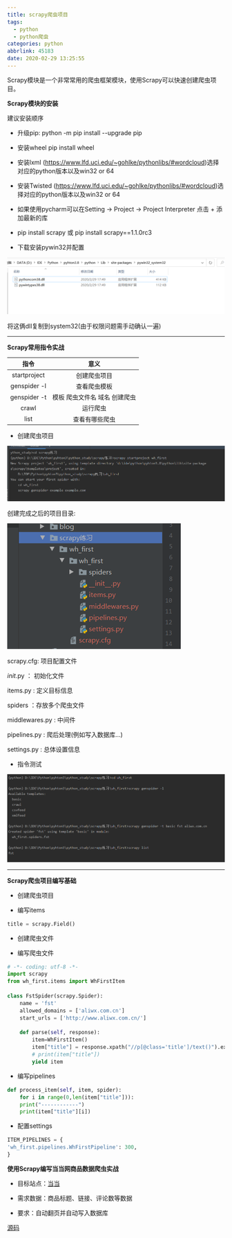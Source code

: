 ```yaml
---
title: scrapy爬虫项目
tags:
  - python
  - python爬虫
categories: python
abbrlink: 45183
date: 2020-02-29 13:25:55
---
```

Scrapy模块是一个非常常用的爬虫框架模块，使用Scrapy可以快速创建爬虫项目。
<!-- more -->
**Scrapy模块的安装**

建议安装顺序
- 升级pip: python -m pip install --upgrade pip 

- 安装wheel pip install wheel

- 安装lxml (https://www.lfd.uci.edu/~gohlke/pythonlibs/#wordcloud)选择对应的python版本以及win32 or 64

- 安装Twisted (https://www.lfd.uci.edu/~gohlke/pythonlibs/#wordcloud)选择对应的python版本以及win32 or 64

+ 如果使用pycharm可以在Setting -> Project -> Project Interpreter 点击 + 添加最新的库

- pip install scrapy 或 pip install scrapy==1.1.0rc3

- 下载安装pywin32并配置 

![pywin32](https://github.com/wentianhao/wentianhao.github.io/blob/master/images/pythoncom38.png?raw=true)

将这俩dll复制到system32(由于权限问题需手动确认一遍)


-----------
**Scrapy常用指令实战**

指令 | 意义
:---: | :---:
startproject | 创建爬虫项目
genspider -l | 查看爬虫模板
genspider -t | 模板 爬虫文件名 域名 创建爬虫
crawl | 运行爬虫
list | 查看有哪些爬虫

- 创建爬虫项目

![startproject](https://github.com/wentianhao/wentianhao.github.io/blob/master/images/startproject.png?raw=true)

创建完成之后的项目目录:

![startproject](https://github.com/wentianhao/wentianhao.github.io/blob/master/images/scrapy.png?raw=true)

scrapy.cfg: 项目配置文件

_init_.py ： 初始化文件

items.py : 定义目标信息

spiders ：存放多个爬虫文件

middlewares.py : 中间件

pipelines.py : 爬后处理(例如写入数据库...)

settings.py : 总体设置信息

- 指令测试

![指令测试](https://github.com/wentianhao/wentianhao.github.io/blob/master/images/scrapy_g.png?raw=true)


------
**Scrapy爬虫项目编写基础**

- 创建爬虫项目

- 编写items

```python
title = scrapy.Field()
```

- 创建爬虫文件

- 编写爬虫文件

```python
# -*- coding: utf-8 -*-
import scrapy
from wh_first.items import WhFirstItem

class FstSpider(scrapy.Spider):
    name = 'fst'
    allowed_domains = ['aliwx.com.cn']
    start_urls = ['http://www.aliwx.com.cn/']

    def parse(self, response):
        item=WhFirstItem()
        item["title"] = response.xpath("//p[@class='title']/text()").extract()
        # print(item["title"])
        yield item
```

- 编写pipelines

```python
def process_item(self, item, spider):
    for i in range(0,len(item["title"])):
    print("------------")
    print(item["title"][i])
```

- 配置settings

```python
ITEM_PIPELINES = {
'wh_first.pipelines.WhFirstPipeline': 300,
}
```

**使用Scrapy编写当当网商品数据爬虫实战**

- 目标站点：[当当](http://category.dangdang.com/cp01.03.41.00.00.00.html)

- 需求数据：商品标题、链接、评论数等数据

- 要求：自动翻页并自动写入数据库

[源码](https://github.com/wentianhao/pyhton)